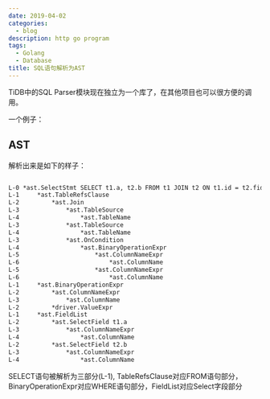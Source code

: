 ```yaml
---
date: 2019-04-02
categories:
  - blog
description: http go program
tags:
  - Golang
  - Database
title: SQL语句解析为AST
---
```



TiDB中的SQL Parser模块现在独立为一个库了，在其他项目也可以很方便的调用。

一个例子： 

<script src="https://gist.github.com/bopjiang/b5d7de1471d1a1be3387e33c6eb30591.js"></script>


## AST
解析出来是如下的样子：
~~~txt

L-0 *ast.SelectStmt SELECT t1.a, t2.b FROM t1 JOIN t2 ON t1.id = t2.fid WHERE t1.c>100
L-1 	*ast.TableRefsClause
L-2 		*ast.Join
L-3 			*ast.TableSource
L-4 				*ast.TableName
L-3 			*ast.TableSource
L-4 				*ast.TableName
L-3 			*ast.OnCondition
L-4 				*ast.BinaryOperationExpr
L-5 					*ast.ColumnNameExpr
L-6 						*ast.ColumnName
L-5 					*ast.ColumnNameExpr
L-6 						*ast.ColumnName
L-1 	*ast.BinaryOperationExpr
L-2 		*ast.ColumnNameExpr
L-3 			*ast.ColumnName
L-2 		*driver.ValueExpr
L-1 	*ast.FieldList
L-2 		*ast.SelectField t1.a
L-3 			*ast.ColumnNameExpr
L-4 				*ast.ColumnName
L-2 		*ast.SelectField t2.b
L-3 			*ast.ColumnNameExpr
L-4 				*ast.ColumnName
~~~

SELECT语句被解析为三部分(L-1), TableRefsClause对应FROM语句部分，BinaryOperationExpr对应WHERE语句部分，FieldList对应Select字段部分